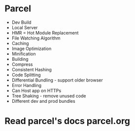 # Parcel

- Dev Build
- Local Server
- HMR = Hot Module Replacement
- File Watching Algorithm
- Caching
- Image Optimization
- Minification
- Building
- Compress
- Consistent Hashing
- Code Splitting
- Differential Bundling - support older browser
- Error Handling
- Can Host app on HTTPs
- Tree Shaking - remove unused code
- Different dev and prod bundles

# Read parcel's docs parcel.org
